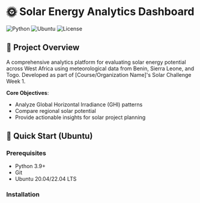 # 🌞 Solar Energy Analytics Dashboard

![Python](https://img.shields.io/badge/Python-3.9%2B-blue)
![Ubuntu](https://img.shields.io/badge/Ubuntu-20.04%2B-orange)
![License](https://img.shields.io/badge/License-Apache_2.0-green)

## 📌 Project Overview
A comprehensive analytics platform for evaluating solar energy potential across West Africa using meteorological data from Benin, Sierra Leone, and Togo. Developed as part of [Course/Organization Name]'s Solar Challenge Week 1.

**Core Objectives**:
- Analyze Global Horizontal Irradiance (GHI) patterns
- Compare regional solar potential
- Provide actionable insights for solar project planning

## 🚀 Quick Start (Ubuntu)

### Prerequisites
- Python 3.9+
- Git
- Ubuntu 20.04/22.04 LTS

### Installation
```bash
